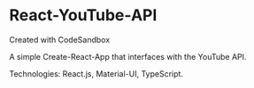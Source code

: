 # React-YouTube-API
Created with CodeSandbox

A simple Create-React-App that interfaces with the YouTube API.

Technologies: React.js, Material-UI, TypeScript.
